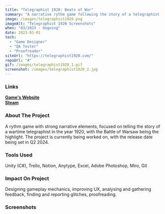 ```yaml
---
title: "Telegraphist 1920: Beats of War"
summary: "A narrative rythm game following the story of a telegraphist during the Battle of Warsaw."
image: /images/telegraphist1920.png
imageAlt: "Telegraphist 1920 Screenshots"
when: "03/2023 - Ongoing"
date: 2023-03-01
tech:
  - "Game Designer"
  - "QA Tester"
  - "Proofreader"
siteUrl: "https://telegraphist1920.com/"
repoUrl: "#"
gif: /images/telegraphist1920_1.gif
screenshot: /images/telegraphist1920_2.jpg
---
```

### Links

**[Game's Website](https://telegraphist1920.com)**  
**[Steam](https://store.steampowered.com/app/2584510/Telegraphist_1920_Beats_of_War)**

### About The Project

A rythm game with strong narrative elements, focused on telling the story of a wartime telegraphist in the year 1920, with the Battle of Warsaw being the highlight. The project is currently being worked on, with the release date being set in Q2 2024.

### Tools Used

Unity (C#), Trello, Notion, Anytype, Excel, Adobe Photoshop, Miro, Git

### Impact On Project

Designing gameplay mechanics, improving UX, analysing and gathering feedback, finding and reporting glitches, proofreading.

### Screenshots
